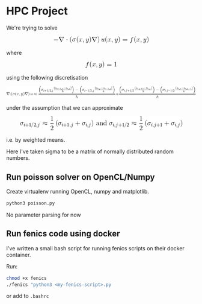 # HPC Project

We're trying to solve 

<p align="center">
    <img src="static/eq1.gif" alt="poisson-eq">
</p>

where 


<p align="center">
    <img src="static/eq2.gif" alt="rhs">
</p>

using the following discretisation

<p align="center">
    <img src="static/eq3.gif" alt="discretisation">
</p>

under the assumption that we can approximate

<p align="center">
    <img src="static/eq4.gif" alt="sigma">
</p>

i.e. by weighted means.

Here I've taken sigma to be a matrix of normally
distributed random numbers.

## Run poisson solver on OpenCL/Numpy

Create virtualenv running OpenCL, numpy and matplotlib.

```bash
python3 poisson.py
```

No parameter parsing for now

## Run fenics code using docker

I've written a small bash script for running fenics scripts on their
docker container.

Run:

```bash
chmod +x fenics
./fenics "python3 <my-fenics-script>.py
```

or add to `.bashrc`